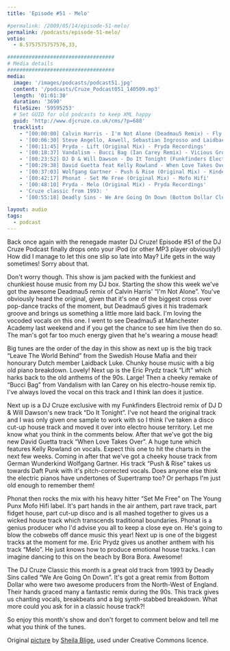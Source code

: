 ```yaml
---
title: 'Episode #51 - Melo'

#permalink: /2009/05/14/episode-51-melo/
permalink: /podcasts/episode-51-melo/
votio:
  - 8.5757575757576,33,

###################################
# Media details
###################################
media:
  image: '/images/podcasts/podcast51.jpg'
  content: '/podcasts/Cruze_Podcast051_140509.mp3'
  length: '01:01:30'
  duration: '3690'
  fileSize: '59595253'
  # Set GUID for old podcasts to keep XML happy
  guid: 'http://www.djcruze.co.uk/cms/?p=688'
  tracklist:
    - "[00:00:00] Calvin Harris - I'm Not Alone (Deadmau5 Remix) - Fly Eye Records"
    - '[00:06:30] Steve Angello, Axwell, Sebastian Ingrosso and Laidback Luke - Leave The World Behind (Original Mix) - Axtone Records'
    - '[00:11:45] Pryda - Lift (Original Mix) - Pryda Recordings'
    - '[00:18:37] Vandalism - Bucci Bag (Ian Carey Remix) - Vicious Grooves'
    - '[00:23:52] DJ D & Will Dawson - Do It Tonight (Funkfinders Electroid Remix) - Metrogroove Records'
    - "[00:29:38] David Guetta feat Kelly Rowland - When Love Takes Over (Electro Extended Mix) - F*** Me I'm Famous"
    - '[00:37:03] Wolfgang Gartner - Push & Rise (Original Mix) - Kindergarten'
    - '[00:42:17] Phonat - Set Me Free (Original Mix) - Mofo Hifi'
    - '[00:48:10] Pryda - Melo (Original Mix) - Pryda Recordings'
    - 'Cruze classic from 1993: '
    - '[00:55:18] Deadly Sins - We Are Going On Down (Bottom Dollar Club Mix) - Ffrreedom'

layout: audio
tags:
  - podcast
---
```


Back once again with the renegade master DJ Cruze! Episode #51 of the DJ Cruze Podcast finally drops onto your iPod (or other MP3 player obviously!) How did I manage to let this one slip so late into May? Life gets in the way sometimes! Sorry about that.

Don't worry though. This show is jam packed with the funkiest and chunkiest house music from my DJ box. Starting the show this week we've got the awesome Deadmau5 remix of Calvin Harris' &#8220;I'm Not Alone&#8221;. You've obviously heard the original, given that it's one of the biggest cross over pop-dance tracks of the moment, but Deadmau5 gives it his trademark groove and brings us something a little more laid back. I'm loving the vocoded vocals on this one. I went to see Deadmau5 at Manchester Academy last weekend and if you get the chance to see him live then do so. The man's got far too much energy given that he's wearing a mouse head!

Big tunes are the order of the day in this show as next up is the big track &#8220;Leave The World Behind&#8221; from the Swedish House Mafia and their honourary Dutch member Laidback Luke. Chunky house music with a big old piano breakdown. Lovely! Next up is the Eric Prydz track &#8220;Lift&#8221; which harks back to the old anthems of the 90s. Large! Then a cheeky remake of &#8220;Bucci Bag&#8221; from Vandalism with Ian Carey on his electro-house remix tip. I've always loved the vocal on this track and I think Ian does it justice.

Next up is a DJ Cruze exclusive with my Funkfinders Electroid remix of DJ D & Will Dawson's new track &#8220;Do It Tonight&#8221;. I've not heard the original track and I was only given one sample to work with so I think I've taken a disco cut-up house track and moved it over into electro house territory. Let me know what you think in the comments below. After that we've got the big new David Guetta track &#8220;When Love Takes Over&#8221;. A huge tune which features Kelly Rowland on vocals. Expect this one to hit the charts in the next few weeks. Coming in after that we've got a cheeky house track from German Wunderkind Wolfgang Gartner. His track &#8220;Push & Rise&#8221; takes us towards Daft Punk with it's pitch-corrected vocals. Does anyone else think the electric pianos have undertones of Supertramp too? Or perhaps I'm just old enough to remember them!

Phonat then rocks the mix with his heavy hitter &#8220;Set Me Free&#8221; on The Young Punx Mofo Hifi label. It's part hands in the air anthem, part rave track, part fidget house, part cut-up disco and is all mashed together to gives us a wicked house track which transcends traditional boundaries. Phonat is a genius producer who I'd advise you all to keep a close eye on. He's going to blow the cobwebs off dance music this year! Next up is one of the biggest tracks at the moment for me. Eric Prydz gives us another anthem with his track &#8220;Melo&#8221;. He just knows how to produce emotional house tracks. I can imagine dancing to this on the beach by Bora Bora. Awesome!

The DJ Cruze Classic this month is a great old track from 1993 by Deadly Sins called &#8220;We Are Going On Down&#8221;. It's got a great remix from Bottom Dollar who were two awesome producers from the North-West of England. Their hands graced many a fantastic remix during the 90s. This track gives us chanting vocals, breakbeats and a big synth-stabbed breakdown. What more could you ask for in a classic house track?!

So enjoy this month's show and don't forget to comment below and tell me what you think of the tunes.

Original [picture][4] by [Sheila Blige][5], used under Creative Commons licence.

[1]: http://www.djcruze.co.uk/cms/wp-content/uploads/2009/05/podcast51.jpg
[2]: http://www.djcruze.co.uk/cms/wp-content/DownloadButton.gif
[3]: http://www.djcruzeaudio.co.uk/podcasts/Cruze_Podcast051_140509.mp3
[4]: http://www.flickr.com/photos/sheila_blige/3055725835/
[5]: http://www.flickr.com/photos/sheila_blige/
